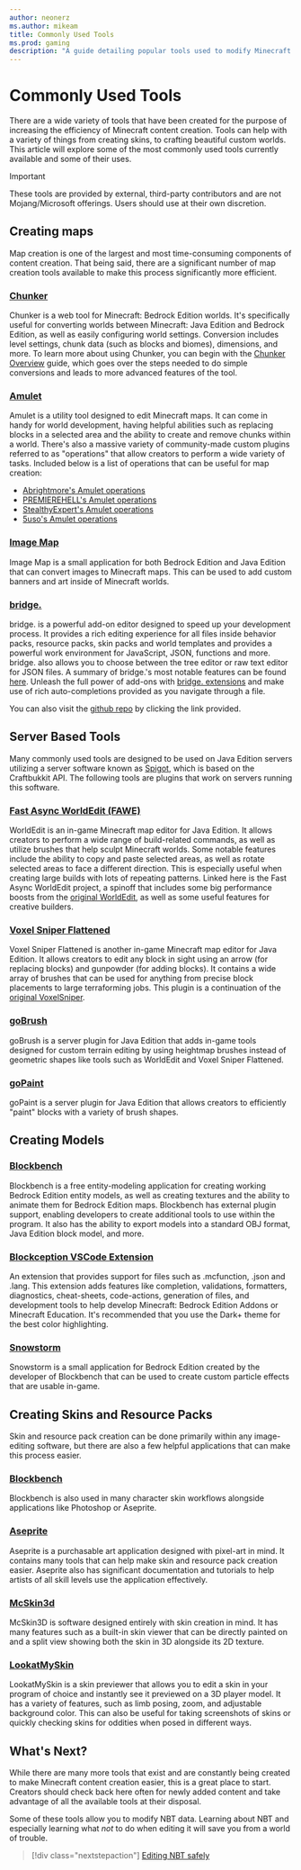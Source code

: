 ```yaml
---
author: neonerz
ms.author: mikeam
title: Commonly Used Tools
ms.prod: gaming
description: "A guide detailing popular tools used to modify Minecraft content"
---
```


# Commonly Used Tools

There are a wide variety of tools that have been created for the purpose of increasing the efficiency of Minecraft content creation. Tools can help with a variety of things from creating skins, to crafting beautiful custom worlds. This article will explore some of the most commonly used tools currently available and some of their uses.

>[!IMPORTANT]
>These tools are provided by external, third-party contributors and are not Mojang/Microsoft offerings. Users should use at their own discretion.

## Creating maps

Map creation is one of the largest and most time-consuming components of content creation. That being said, there are a significant number of map creation tools available to make this process significantly more efficient.

### [Chunker](https://chunker.app/)

Chunker is a web tool for Minecraft: Bedrock Edition worlds. It's specifically useful for converting worlds between Minecraft: Java Edition and Bedrock Edition, as well as easily configuring world settings. Conversion includes level settings, chunk data (such as blocks and biomes), dimensions, and more. To learn more about using Chunker, you can begin with the [Chunker Overview](ChunkerOverview.md) guide, which goes over the steps needed to do simple conversions and leads to more advanced features of the tool.

### [Amulet](https://www.amuletmc.com/)

Amulet is a utility tool designed to edit Minecraft maps. It can come in handy for world development, having helpful abilities such as replacing blocks in a selected area and the ability to create and remove chunks within a world. There's also a massive variety of community-made custom plugins referred to as "operations" that allow creators to perform a wide variety of tasks. Included below is a list of operations that can be useful for map creation:

- [Abrightmore's Amulet operations](https://github.com/abrightmoore/Amulet-Editor-Operations)
- [PREMIEREHELL's Amulet operations](https://github.com/PREMIEREHELL/Amulet-Plugins)
- [StealthyExpert's Amulet operations](https://github.com/StealthyExpertX/Amulet-Plugins)
- [5uso's Amulet operations](https://github.com/5uso/AmuletScripts)

### [Image Map](https://github.com/tryashtar/image-map)

Image Map is a small application for both Bedrock Edition and Java Edition that can convert images to Minecraft maps. This can be used to add custom banners and art inside of Minecraft worlds.

### [bridge.](https://bridge-core.app)

bridge. is a powerful add-on editor designed to speed up your development process. It provides a rich editing experience for all files inside behavior packs, resource packs, skin packs and world templates and provides a powerful work environment for JavaScript, JSON, functions and more. bridge. also allows you to choose between the tree editor or raw text editor for JSON files. A summary of bridge.'s most notable features can be found [here](https://github.com/bridge-core/editor/blob/main/README.md). Unleash the full power of add-ons with [bridge. extensions](https://bridge-core.app/extension-docs/) and make use of rich auto-completions provided as you navigate through a file.

You can also visit the [github repo](https://github.com/solvedDev/bridge.) by clicking the link provided.

## Server Based Tools

Many commonly used tools are designed to be used on Java Edition servers utilizing a server software known as [Spigot](https://www.spigotmc.org/), which is based on the Craftbukkit API. The following tools are plugins that work on servers running this software.

### [Fast Async WorldEdit (FAWE)](https://www.spigotmc.org/resources/fast-async-worldedit-voxelsniper.13932/)

WorldEdit is an in-game Minecraft map editor for Java Edition. It allows creators to perform a wide range of build-related commands, as well as utilize brushes that help sculpt Minecraft worlds. Some notable features include the ability to copy and paste selected areas, as well as rotate selected areas to face a different direction. This is especially useful when creating large builds with lots of repeating patterns. Linked here is the Fast Async WorldEdit project, a spinoff that includes some big performance boosts from the [original WorldEdit](https://www.curseforge.com/minecraft/mc-mods/worldedit), as well as some useful features for creative builders.

### [Voxel Sniper Flattened](https://github.com/mcparkournet/voxel-sniper-flattened)

Voxel Sniper Flattened is another in-game Minecraft map editor for Java Edition. It allows creators to edit any block in sight using an arrow (for replacing blocks) and gunpowder (for adding blocks). It contains a wide array of brushes that can be used for anything from precise block placements to large terraforming jobs. This plugin is a continuation of the [original VoxelSniper](https://dev.bukkit.org/projects/voxelsniper).

### [goBrush](https://www.spigotmc.org/resources/gobrush.23118/)

goBrush is a server plugin for Java Edition that adds in-game tools designed for custom terrain editing by using heightmap brushes instead of geometric shapes like tools such as WorldEdit and Voxel Sniper Flattened.

### [goPaint](https://www.spigotmc.org/resources/gopaint.27717/)

goPaint is a server plugin for Java Edition that allows creators to efficiently "paint" blocks with a variety of brush shapes.

## Creating Models

### [Blockbench](https://blockbench.net/)

Blockbench is a free entity-modeling application for creating working Bedrock Edition entity models, as well as creating textures and the ability to animate them for Bedrock Edition maps. Blockbench has external plugin support, enabling developers to create additional tools to use within the program. It also has the ability to export models into a standard OBJ format, Java Edition block model, and more.

### [Blockception VSCode Extension](https://marketplace.visualstudio.com/items?itemName=BlockceptionLtd.blockceptionvscodeminecraftbedrockdevelopmentextension)

An extension that provides support for files such as .mcfunction, .json and .lang. This extension adds features like completion, validations, formatters, diagnostics, cheat-sheets, code-actions, generation of files, and development tools to help develop Minecraft: Bedrock Edition Addons or Minecraft Education. It's recommended that you use the Dark+ theme for the best color highlighting.

### [Snowstorm](https://jannisx11.github.io/snowstorm/)

Snowstorm is a small application for Bedrock Edition created by the developer of Blockbench that can be used to create custom particle effects that are usable in-game.

## Creating Skins and Resource Packs

Skin and resource pack creation can be done primarily within any image-editing software, but there are also a few helpful applications that can make this process easier.

### [Blockbench](https://blockbench.net/)

Blockbench is also used in many character skin workflows alongside applications like Photoshop or Aseprite. 

### [Aseprite](https://www.aseprite.org/)

Aseprite is a purchasable art application designed with pixel-art in mind. It contains many tools that can help make skin and resource pack creation easier. Aseprite also has significant documentation and tutorials to help artists of all skill levels use the application effectively.

### [McSkin3d](https://github.com/paril/mcskin3d)

McSkin3D is software designed entirely with skin creation in mind. It has many features such as a built-in skin viewer that can be directly painted on and a split view showing both the skin in 3D alongside its 2D texture.

### [LookatMySkin](https://www.planetminecraft.com/mod/lookatmyskin-v10---skin-previewer/)

LookatMySkin is a skin previewer that allows you to edit a skin in your program of choice and instantly see it previewed on a 3D player model. It has a variety of features, such as limb posing, zoom, and adjustable background color. This can also be useful for taking screenshots of skins or quickly checking skins for oddities when posed in different ways.

## What's Next?

While there are many more tools that exist and are constantly being created to make Minecraft content creation easier, this is a great place to start. Creators should check back here often for newly added content and take advantage of all the available tools at their disposal.

Some of these tools allow you to modify NBT data. Learning about NBT and especially learning what *not* to do when editing it will save you from a world of trouble.

> [!div class="nextstepaction"]
> [Editing NBT safely](EditingNBTSafely.md)

